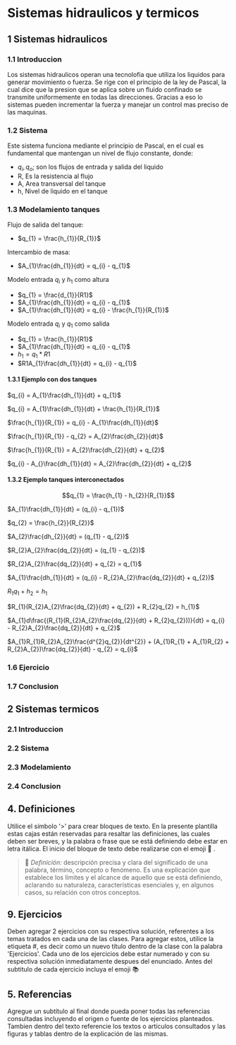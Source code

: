 # Sistemas hidraulicos y termicos

## 1 Sistemas hidraulicos 
### 1.1 Introduccion

Los sistemas hidraulicos operan una tecnolofia que utiliza los liquidos para generar movimiento o fuerza. Se rige con el principio de la ley de Pascal, la cual dice que la presion que se aplica sobre un fluido confinado se transmite uniformemente en todas las direcciones. Gracias a eso lo sistemas pueden incrementar la fuerza y manejar un control mas preciso de las maquinas.

### 1.2 Sistema

Este sistema funciona mediante el principio de Pascal, en el cual es fundamental que mantengan un nivel de flujo constante, donde:
  - $q_{i}, q_{o}$; son los flujos de entrada y salida del liquido 
  - R, Es la resistencia al flujo
  - A, Area transversal del tanque
  - h, Nivel de liquido en el tanque  

### 1.3 Modelamiento tanques

Flujo de salida del tanque:

 - $q_{1} = \frac{h_{1}}{R_{1}}$

Intercambio de masa:

 - $A_{1}\frac{dh_{1}}{dt} = q_{i} - q_{1}$

Modelo entrada $q_{i}$ y $h_{1}$ como altura 

- $q_{1} = \frac{d_{1}}{R1}$
- $A_{1}\frac{dh_{1}}{dt} = q_{i} - q_{1}$
- $A_{1}\frac{dh_{1}}{dt} = q_{i} - \frac{h_{1}}{R_{1}}$

Modelo entrada $q_{i}$ y $q_{1}$ como salida

- $q_{1} = \frac{h_{1}}{R1}$
- $A_{1}\frac{dh_{1}}{dt} = q_{i} - q_{1}$
- $h_{1} = q_{1}*R1$
- $R1A_{1}\frac{dh_{1}}{dt} = q_{i} - q_{1}$ 
 
#### 1.3.1 Ejemplo con dos tanques

$q_{i} = A_{1}\frac{dh_{1}}{dt} + q_{1}$

$q_{i} = A_{1}\frac{dh_{1}}{dt} + \frac{h_{1}}{R_{1}}$

$\frac{h_{1}}{R_{1}} = q_{i} - A_{1}\frac{dh_{1}}{dt}$

$\frac{h_{1}}{R_{1}} - q_{2} = A_{2}\frac{dh_{2}}{dt}$

$\frac{h_{1}}{R_{1}} = A_{2}\frac{dh_{2}}{dt} + q_{2}$

$q_{i} - A_{}\frac{dh_{1}}{dt} = A_{2}\frac{dh_{2}}{dt} + q_{2}$

#### 1.3.2 Ejemplo tanques interconectados

$$q_{1} = \frac{h_{1} - h_{2}}{R_{1}}$$

$A_{1}\frac{dh_{1}}{dt} = (q_{i} - q_{1})$

$q_{2} = \frac{h_{2}}{R_{2}}$

$A_{2}\frac{dh_{2}}{dt} = (q_{1} - q_{2})$

$R_{2}A_{2}\frac{dq_{2}}{dt} = (q_{1} - q_{2})$

$R_{2}A_{2}\frac{dq_{2}}{dt} + q_{2} = q_{1}$

$A_{1}\frac{dh_{1}}{dt} = (q_{i} - R_{2}A_{2}\frac{dq_{2}}{dt} + q_{2})$

$R_{1}q_{1} + h_{2} = h_{1}$

$R_{1}(R_{2}A_{2}\frac{dq_{2}}{dt} + q_{2}) + R_{2}q_{2} = h_{1}$

$A_{1}d\frac{(R_{1}(R_{2}A_{2}\frac{dq_{2}}{dt} + R_{2}q_{2}))}{dt} = q_{i} - R_{2}A_{2}\frac{dq_{2}}{dt} + q_{2}$

$A_{1}R_{1}R_{2}A_{2}\frac{d^{2}q_{2}}{dt^{2}} + (A_{1}R_{1} + A_{1}R_{2} + R_{2}A_{2})\frac{dq_{2}}{dt} - q_{2} = q_{i}$ 



### 1.6 Ejercicio
### 1.7 Conclusion

## 2 Sistemas termicos
### 2.1 Introduccion 

### 2.2 Sistema
### 2.3 Modelamiento
### 2.4 Conclusion 
 





## 4. Definiciones
Utilice el símbolo '>' para crear bloques de texto. En la presente plantilla estas cajas están reservadas para resaltar las definiciones, las cuales deben ser breves, y la palabra o frase que se está definiendo debe estar en letra itálica. El inicio del bloque de texto debe realizarse con el emoji 🔑 .
>🔑 *Definición:* descripción precisa y clara del significado de una palabra, término, concepto o fenómeno. Es una explicación que establece los límites y el alcance de aquello que se está definiendo, aclarando su naturaleza, características esenciales y, en algunos casos, su relación con otros conceptos.



## 9. Ejercicios
Deben agregar 2 ejercicios con su respectiva solución, referentes a los temas tratados en cada una de las clases. Para agregar estos, utilice la etiqueta #, es decir como un nuevo título dentro de la clase con la palabra 'Ejercicios'. Cada uno de los ejercicios debe estar numerado y con su respectiva solución inmediatamente despues del enunciado. Antes del subtitulo de cada ejercicio incluya el emoji 📚


## 5. Referencias
Agregue un subtítulo al final donde pueda poner todas las referencias consultadas incluyendo el origen o fuente de los ejercicios planteados. Tambien dentro del texto referencie los textos o artículos consultados y las figuras y tablas dentro de la explicación de las mismas.
